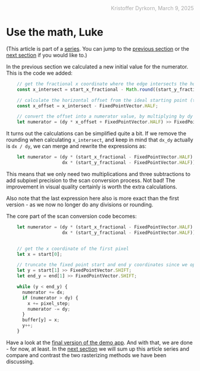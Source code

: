 <div style="text-align:right; color:#aaa">Kristoffer Dyrkorn, March 9, 2025</div>

# Use the math, Luke

(This article is part of a [series](./#sections). You can jump to the [previous section](4) or the [next section](6) if you would like to.)

In the previous section we calculated a new initial value for the numerator. This is the code we added:

```JavaScript
    // get the fractional x coordinate where the edge intersects the horizontal line through the pixel center
    const x_intersect = start_x_fractional - Math.round((start_y_fractional - FixedPointVector.HALF) * dx_dy);

    // calculate the horizontal offset from the ideal starting point (the pixel center)
    const x_offset = x_intersect - FixedPointVector.HALF;

    // convert the offset into a numerator value, by multiplying by dy and rounding off
    let numerator = (dy * x_offset + FixedPointVector.HALF) >> FixedPointVector.SHIFT;
```

It turns out the calculations can be simplified quite a bit. If we remove the rounding when calculating `x_intersect`, and keep in mind that `dx_dy` actually is `dx / dy`, we can merge and rewrite the expressions as:

```JavaScript
    let numerator = (dy * (start_x_fractional - FixedPointVector.HALF) -
                     dx * (start_y_fractional - FixedPointVector.HALF)) >> FixedPointVector.SHIFT;
```

This means that we only need two multiplications and three subtractions to add subpixel precision to the scan conversion process. Not bad! The improvement in visual quality certainly is worth the extra calculations.

Also note that the last expression here also is more exact than the first version - as we now no longer do any divisions or rounding.

The core part of the scan conversion code becomes:

```JavaScript
    let numerator = (dy * (start_x_fractional - FixedPointVector.HALF) -
                     dx * (start_y_fractional - FixedPointVector.HALF)) >> FixedPointVector.SHIFT;


    // get the x coordinate of the first pixel
    let x = start[0];

    // truncate the fixed point start and end y coordinates since we operate on integer y coordinates
    let y = start[1] >> FixedPointVector.SHIFT;
    let end_y = end[1] >> FixedPointVector.SHIFT;

    while (y < end_y) {
      numerator += dx;
      if (numerator > dy) {
        x += pixel_step;
        numerator -= dy;
      }
      buffer[y] = x;
      y++;
    }
```

Have a look at the [final version of the demo app](5/). And with that, we are done - for now, at least. In the [next section](6) we will sum up this article series and compare and contrast the two rasterizing methods we have been discussing.
